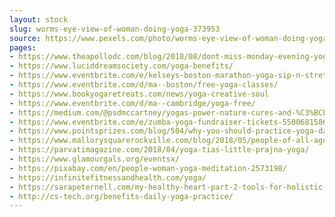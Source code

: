 ```yaml
---
layout: stock
slug: worms-eye-view-of-woman-doing-yoga-373953
source: https://www.pexels.com/photo/worms-eye-view-of-woman-doing-yoga-373953/
pages:
- https://www.theapollodc.com/blog/2018/08/dont-miss-monday-evening-yoga-at-up-top-acres/
- https://www.luciddreamsociety.com/yoga-benefits/
- https://www.eventbrite.com/e/kelseys-boston-marathon-yoga-sip-n-stretch-tickets-54957426141
- https://www.eventbrite.com/d/ma--boston/free-yoga-classes/
- https://www.bookyogaretreats.com/news/yoga-creative-soul
- https://www.eventbrite.com/d/ma--cambridge/yoga-free/
- https://medium.com/@psdmccartney/yogas-power-nature-cures-and-%C3%BCbermenschen-2a94d7386a1
- https://www.eventbrite.com/e/zumba-yoga-fundraiser-tickets-55006815867
- https://www.pointsprizes.com/blog/504/why-you-should-practice-yoga-daily
- https://www.mallorysquarerockville.com/blog/2018/05/people-of-all-ages-can-take-classes-at-opus-yoga/
- https://parvatimagazine.com/2018/04/yoga-tias-little-prajna-yoga/
- https://www.glamourgals.org/eventsx/
- https://pixabay.com/en/people-woman-yoga-meditation-2573198/
- https://infinitefitnessandhealth.com/yoga/
- https://sarapeternell.com/my-healthy-heart-part-2-tools-for-holistic-healing/yoga-pose-2/
- http://cs-tech.org/benefits-daily-yoga-practice/
---
```

